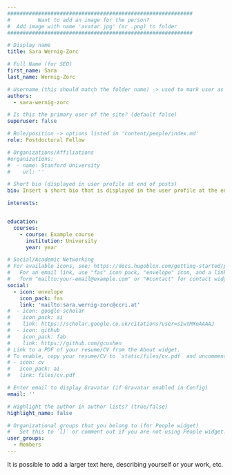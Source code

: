 ```yaml
---
############################################################
#         Want to add an image for the person?
#  Add image with name 'avatar.jpg' (or .png) to folder
############################################################

# Display name
title: Sara Wernig-Zorc

# Full Name (for SEO)
first_name: Sara
last_name: Wernig-Zorc

# Username (this should match the folder name) -> used to mark user as the author of a post
authors:
  - sara-wernig-zorc

# Is this the primary user of the site? (default false)
superuser: false

# Role/position -> options listed in 'content/people/index.md'
role: Postdoctoral Fellow

# Organizations/Affiliations
#organizations:
#  - name: Stanford University
#    url: ''

# Short bio (displayed in user profile at end of posts)
bio: Insert a short bio that is displayed in the user profile at the end of a post.

interests:


education:
  courses:
    - course: Example course
      institution: University
      year: year

# Social/Academic Networking
# For available icons, see: https://docs.hugoblox.com/getting-started/page-builder/#icons
#   For an email link, use "fas" icon pack, "envelope" icon, and a link in the
#   form "mailto:your-email@example.com" or "#contact" for contact widget.
social:
  - icon: envelope
    icon_pack: fas
    link: 'mailto:sara.wernig-zorc@ccri.at'
#  - icon: google-scholar
#    icon_pack: ai
#    link: https://scholar.google.co.uk/citations?user=sIwtMXoAAAAJ
#  - icon: github
#    icon_pack: fab
#    link: https://github.com/gcushen
# Link to a PDF of your resume/CV from the About widget.
# To enable, copy your resume/CV to `static/files/cv.pdf` and uncomment the lines below.
# - icon: cv
#   icon_pack: ai
#   link: files/cv.pdf

# Enter email to display Gravatar (if Gravatar enabled in Config)
email: ''

# Highlight the author in author lists? (true/false)
highlight_name: false

# Organizational groups that you belong to (for People widget)
#   Set this to `[]` or comment out if you are not using People widget.
user_groups:
  - Members
---
```


It is possible to add a larger text here, describing yourself or your work, etc.
